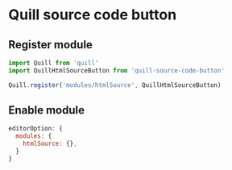 # Quill source code button

## Register module

```js
import Quill from 'quill'
import QuillHtmlSourceButton from 'quill-source-code-button'

Quill.register('modules/htmlSource', QuillHtmlSourceButton)
```

## Enable module

```js
editorOption: {
  modules: {
    htmlSource: {},
  }
}
```
